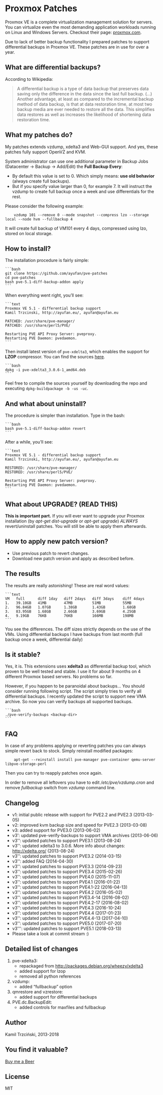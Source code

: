 # Proxmox Patches

Proxmox VE is a complete virtualization management solution for servers. You can virtualize even the most demanding application workloads running on Linux and Windows Servers. Checkout their page: [proxmox.com](http://proxmox.com/products/proxmox-ve).

Due to lack of better backup functionality I prepared patches to support differential backups in Proxmox VE. These patches are in use for over a year.

<!--more-->

## What are differential backups?

According to Wikipedia:

> A differential backup is a type of data backup that preserves data saving only the difference in the data since the last full backup. (…) Another advantage, at least as compared to the incremental backup method of data backup, is that at data restoration time, at most two backup media are ever needed to restore all the data. This simplifies data restores as well as increases the likelihood of shortening data restoration time.

## What my patches do?

My patches extends vzdump, xdelta3 and Web-GUI support. And yes, these patches fully support OpenVZ and KVM.

System administrator can use one additional parameter in Backup Jobs (Datacenter -> Backup -> Add/Edit) the **Full Backup Every**:

* By default this value is set to 0. Which simply means: **use old behavior** (always create full backups).
* But if you specify value larger than 0, for example 7. It will instruct the vzdump to create full backup once a week and use differentials for the rest.

Please consider the following example:

        vzdump 101 --remove 0 --mode snapshot --compress lzo --storage local --node hvm --fullbackup 4


It will create full backup of VM101 every 4 days, compressed using lzo, stored on local storage.

## How to install?

The installation procedure is fairly simple:

    ```bash
    git clone https://github.com/ayufan/pve-patches
    cd pve-patches
    bash pve-5.1-diff-backup-addon apply
    ```

When everything went right, you’ll see:

    ```text
    Proxmox VE 5.1 - differential backup support
    Kamil Trzcinski, http://ayufan.eu/, ayufan@ayufan.eu

    PATCHED: /usr/share/pve-manager/
    PATCHED: /usr/share/perl5/PVE/

    Restarting PVE API Proxy Server: pveproxy.
    Restarting PVE Daemon: pvedaemon.
    ```

Then install latest version of `pve-xdelta3`, which enables the support for **LZOP** compressor. You can find the sources [here](https://github.com/ayufan/pve-xdelta3).

    ```bash
    dpkg -i pve-xdelta3_3.0.6-1_amd64.deb
    ```

Feel free to compile the sources yourself by downloading the repo and executing `dpkg-buildpackage -b -us -uc`.

## And what about uninstall?

The procedure is simpler than installation. Type in the bash:

    ```bash
    bash pve-5.1-diff-backup-addon revert
    ```

After a while, you’ll see:

    ```text
    Proxmox VE 5.1 - differential backup support
    Kamil Trzcinski, http://ayufan.eu/, ayufan@ayufan.eu

    RESTORED: /usr/share/pve-manager/
    RESTORED: /usr/share/perl5/PVE/

    Restarting PVE API Proxy Server: pveproxy.
    Restarting PVE Daemon: pvedaemon.
    ```

## What about UPGRADE? (READ THIS)

**This is important part.** If you will ever want to upgrade your Proxmox installation (by *apt-get dist-upgrade* or *apt-get upgrade*) *ALWAYS* revert/uninstall patches. You will still be able to apply them afterwards.

## How to apply new patch version?

* Use previous patch to revert changes.
* Download new patch version and apply as described before.

## The results

The results are really astonishing! These are real word values:

    ```text
    VM   full      diff 1day   diff 2days   diff 3days    diff 4days
    1.   39.10GB   41MB        47MB         51MB          55MB
    2.   96.84GB   1.07GB      1.38GB       1.43GB        1.68GB
    3.   83.95GB   1.68GB      2.66GB       3.69GB        4.25GB
    4.   9.19GB    76KB        76KB         166MB         198MB
    ```

You see the differences. The diff sizes strictly depends on the use of the VMs. Using differential backups I have backups from last month (full backup once a week, differential daily)

## Is it stable?

Yes, it is. This extensions uses **xdelta3** as differential backup tool, which proven to be well tested and stable. I use it for about 9 months on 4 different Proxmox based servers. No problems so far.

However, if you happen to be paranoidal about backups… You should consider running following script. The script simply tries to verify all differential backups. I recently updated the script to support new VMA archive. So now you can verify backups all supported backups.

    ```bash
    ./pve-verify-backups <backup-dir>
    ```

## FAQ

In case of any problems applying or reverting patches you can always simple revert back to stock. Simply reinstall modified packages:

        apt-get --reinstall install pve-manager pve-container qemu-server libpve-storage-perl 

Then you can try to reapply patches once again.

In order to remove all leftovers you have to edit */etc/pve/vzdump.cron* and remove *fullbackup* switch from *vzdump* command line.

## Changelog

* v1: initial public release with support for PVE2.2 and PVE2.3 (2013-03-05)
* v2: improved kvm backup size and speed for PVE2.3 (2013-03-08)
* v3: added support for PVE3.0 (2013-06-02)
* v3': updated pve-verify-backups to support VMA archives (2013-06-06)
* v3'': updated patches to support PVE3.1 (2013-08-24)
* v3'': updated xdelta3 to 3.0.6. More info about changes: http://xdelta.org/ (2013-08-24)
* v3'': updated patches to support PVE3.2 (2014-03-15)
* v3'': added FAQ (2014-04-30)
* v3'': updated patches to support PVE3.3 (2014-09-23)
* v3'': updated patches to support PVE3.4 (2015-02-26)
* v3'': updated patches to support PVE4.0 (2015-11-07)
* v3'': updated patches to support PVE4.1 (2016-01-22)
* v3'': updated patches to support PVE4.1-22 (2016-04-13)
* v3'': updated patches to support PVE4.2 (2016-05-02)
* v3'': updated patches to support PVE3.4-14 (2016-08-02)
* v3'': updated patches to support PVE4.2-17 (2016-08-02)
* v3'': updated patches to support PVE4.3 (2016-10-24)
* v3'': updated patches to support PVE4.4 (2017-01-23)
* v3'': updated patches to support PVE4.4-13 (2017-04-10)
* v3'': updated patches to support PVE5.0 (2017-07-20)
* v3''': updated patches to support PVE5.1 (2018-03-13)
* Please take a look at commit stream :)

## Detailed list of changes

1. pve-xdelta3:
    * repackaged from http://packages.debian.org/wheezy/xdelta3
    * added support for lzop
    * removed all python references
2. vzdump:
    * added “fullbackup” option
3. qmrestore and vzrestore:
    * added support for differential backups
4. PVE.dc.BackupEdit:
    * added controls for maxfiles and fullbackup

## Author

Kamil Trzciński, 2013-2018

## You find it valuable?

[Buy me a Beer](https://www.paypal.me/ayufanpl)

## License

MIT
